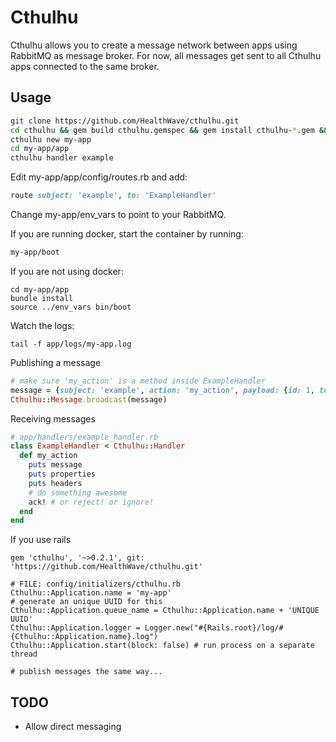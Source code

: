 # Cthulhu
Cthulhu allows you to create a message network between apps using RabbitMQ as message broker. For now, all messages get sent to all Cthulhu apps connected to the same broker.

## Usage
```bash
git clone https://github.com/HealthWave/cthulhu.git
cd cthulhu && gem build cthulhu.gemspec && gem install cthulhu-*.gem && rm cthulhu-*.gem && cd ..
cthulhu new my-app
cd my-app/app
cthulhu handler example

```

Edit my-app/app/config/routes.rb and add:

```ruby
route subject: 'example', to: 'ExampleHandler'
```

Change my-app/env_vars to point to your RabbitMQ.


If you are running docker, start the container by running:
```bash
my-app/boot
```

If you are not using docker:
```
cd my-app/app
bundle install
source ../env_vars bin/boot
```

Watch the logs:
```
tail -f app/logs/my-app.log
```

Publishing a message
```ruby
# make sure 'my_action' is a method inside ExampleHandler
message = {subject: 'example', action: 'my_action', payload: {id: 1, text: 'lorem ipsum'}}
Cthulhu::Message.broadcast(message)
```

Receiving messages
```ruby
# app/handlers/example_handler.rb
class ExampleHandler < Cthulhu::Handler
  def my_action
    puts message
    puts properties
    puts headers
    # do something awesome
    ack! # or reject! or ignore!
  end
end
```

If you use rails
```
gem 'cthulhu', '~>0.2.1', git: 'https://github.com/HealthWave/cthulhu.git'

# FILE: config/initializers/cthulhu.rb
Cthulhu::Application.name = 'my-app'
# generate an unique UUID for this
Cthulhu::Application.queue_name = Cthulhu::Application.name + 'UNIQUE UUID'
Cthulhu::Application.logger = Logger.new("#{Rails.root}/log/#{Cthulhu::Application.name}.log")
Cthulhu::Application.start(block: false) # run process on a separate thread

# publish messages the same way...
```


## TODO
- Allow direct messaging
